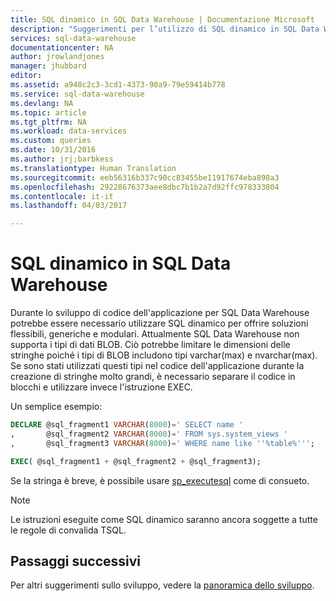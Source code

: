 ```yaml
---
title: SQL dinamico in SQL Data Warehouse | Documentazione Microsoft
description: "Suggerimenti per l’utilizzo di SQL dinamico in SQL Data Warehouse di Azure per lo sviluppo di soluzioni."
services: sql-data-warehouse
documentationcenter: NA
author: jrowlandjones
manager: jhubbard
editor: 
ms.assetid: a948c2c3-3cd1-4373-90a9-79e59414b778
ms.service: sql-data-warehouse
ms.devlang: NA
ms.topic: article
ms.tgt_pltfrm: NA
ms.workload: data-services
ms.custom: queries
ms.date: 10/31/2016
ms.author: jrj;barbkess
ms.translationtype: Human Translation
ms.sourcegitcommit: eeb56316b337c90cc83455be11917674eba898a3
ms.openlocfilehash: 29228676373aee8dbc7b1b2a7d92ffc978333804
ms.contentlocale: it-it
ms.lasthandoff: 04/03/2017

---
```

# <a name="dynamic-sql-in-sql-data-warehouse"></a>SQL dinamico in SQL Data Warehouse
Durante lo sviluppo di codice dell'applicazione per SQL Data Warehouse potrebbe essere necessario utilizzare SQL dinamico per offrire soluzioni flessibili, generiche e modulari. Attualmente SQL Data Warehouse non supporta i tipi di dati BLOB. Ciò potrebbe limitare le dimensioni delle stringhe poiché i tipi di BLOB includono tipi varchar(max) e nvarchar(max). Se sono stati utilizzati questi tipi nel codice dell'applicazione durante la creazione di stringhe molto grandi, è necessario separare il codice in blocchi e utilizzare invece l'istruzione EXEC.

Un semplice esempio:

```sql
DECLARE @sql_fragment1 VARCHAR(8000)=' SELECT name '
,       @sql_fragment2 VARCHAR(8000)=' FROM sys.system_views '
,       @sql_fragment3 VARCHAR(8000)=' WHERE name like ''%table%''';

EXEC( @sql_fragment1 + @sql_fragment2 + @sql_fragment3);
```

Se la stringa è breve, è possibile usare [sp_executesql][sp_executesql] come di consueto.

> [!NOTE]
> Le istruzioni eseguite come SQL dinamico saranno ancora soggette a tutte le regole di convalida TSQL.
> 
> 

## <a name="next-steps"></a>Passaggi successivi
Per altri suggerimenti sullo sviluppo, vedere la [panoramica dello sviluppo][development overview].

<!--Image references-->

<!--Article references-->
[development overview]: sql-data-warehouse-overview-develop.md

<!--MSDN references-->
[sp_executesql]: https://msdn.microsoft.com/library/ms188001.aspx

<!--Other Web references-->

